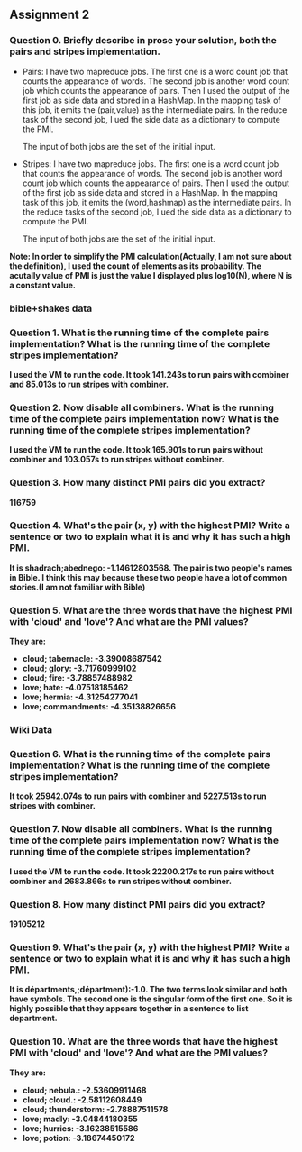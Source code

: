 <h2>Assignment 2</h2>

<h3>Question 0. Briefly describe in prose your solution, both the pairs and stripes implementation.</h3>
<ul>
<li>Pairs: I have two mapreduce jobs. The first one is a word count job that counts the appearance of words. The second job is another word count job which counts the appearance of pairs. Then I used the output of the first job as side data and stored in a HashMap. In the mapping task of this job, it emits the (pair,value) as the intermediate pairs. In the reduce task of the second job, I ued the side data as a dictionary to compute the PMI.
<p>The input of both jobs are the set of the initial input.</p>
</li>
<li>Stripes: I have two mapreduce jobs. The first one is a word count job that counts the appearance of words. The second job is another word count job which counts the appearance of pairs. Then I used the output of the first job as side data and stored in a HashMap. In the mapping task of this job, it emits the (word,hashmap) as the intermediate pairs. In the reduce tasks of the second job, I ued the side data as a dictionary to compute the PMI.
<p>The input of both jobs are the set of the initial input.</p>
</ul>

<strong>Note: In order to simplify the PMI calculation(Actually, I am not sure about the definition), I used the count of elements as its probability. The acutally value of PMI is just the value I displayed plus log10(N), where N is a constant value.<strong>

<h3>bible+shakes data</h3>
<h3>Question 1. What is the running time of the complete pairs implementation? What is the running time of the complete stripes implementation?</h3> 
<p>I used the VM to run the code. It took <strong>141.243s</strong> to run pairs with combiner and <strong>85.013s</strong> to run stripes with combiner.</p>

<h3>Question 2. Now disable all combiners. What is the running time of the complete pairs implementation now? What is the running time of the complete stripes implementation? </h3>
<p>I used the VM to run the code. It took <strong>165.901s</strong> to run pairs without combiner and <strong>103.057s</strong> to run stripes without combiner.</p>


<h3>Question 3. How many distinct PMI pairs did you extract?</h3>
<p>116759</p>

<h3>Question 4. What's the pair (x, y) with the highest PMI? Write a sentence or two to explain what it is and why it has such a high PMI.</h3>
<p>It is <strong>shadrach;abednego: -1.14612803568</strong>. The pair is two people's names in Bible. I think this may because these two people have a lot of common stories.(I am not familiar with Bible)</p>

<h3>Question 5. What are the three words that have the highest PMI with 'cloud' and 'love'? And what are the PMI values?</h3>
<p>They are:
<strong><ul>
<li>cloud; tabernacle: -3.39008687542</li>
<li>cloud; glory: -3.71760999102</li>
<li>cloud; fire: -3.78857488982</li>
<li>love; hate: -4.07518185462</li>
<li>love; hermia: -4.31254277041</li>
<li>love; commandments: -4.35138826656</li>
</ul></strong></p>

<h3>Wiki Data</h3>
<h3>Question 6. What is the running time of the complete pairs implementation? What is the running time of the complete stripes implementation?</h3> 
<p>It took <strong>25942.074s</strong> to run pairs with combiner and <strong>5227.513s</strong> to run stripes with combiner.</p>

<h3>Question 7. Now disable all combiners. What is the running time of the complete pairs implementation now? What is the running time of the complete stripes implementation? </h3>
<p>I used the VM to run the code. It took <strong>22200.217s</strong> to run pairs without combiner and <strong>2683.866s</strong> to run stripes without combiner.</p>

<h3>Question 8. How many distinct PMI pairs did you extract?</h3>
<p>19105212</p>

<h3>Question 9. What's the pair (x, y) with the highest PMI? Write a sentence or two to explain what it is and why it has such a high PMI.</h3>
<p>It is <strong>départments,;départment):-1.0</strong>. The two terms look similar and both have symbols. The second one is the singular form of the first one. So it is highly possible that they appears together in a sentence to list department.</p>

<h3>Question 10. What are the three words that have the highest PMI with 'cloud' and 'love'? And what are the PMI values?</h3>
<p>They are:
<strong><ul>
<li>cloud; nebula.: -2.53609911468</li>
<li>cloud; cloud.: -2.58112608449</li>
<li>cloud; thunderstorm: -2.78887511578</li>
<li>love; madly: -3.04844180355</li>
<li>love; hurries: -3.16238515586</li>
<li>love; potion: -3.18674450172</li>
</ul></strong></p>

